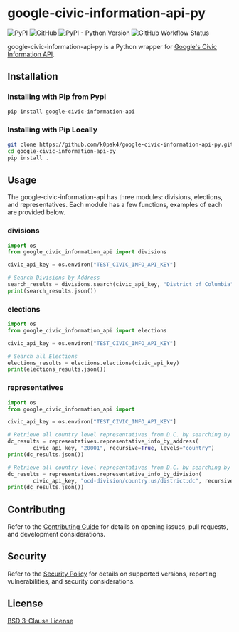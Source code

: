 # google-civic-information-api-py
![PyPI](https://img.shields.io/pypi/v/google-civic-information-api?color=blue&label=PyPi&style=plastic)
![GitHub](https://img.shields.io/github/license/k0pak4/google-civic-information-api-py?label=License&style=plastic)
![PyPI - Python Version](https://img.shields.io/pypi/pyversions/google-civic-information-api?label=Python?style=plastic)
![GitHub Workflow Status](https://img.shields.io/github/actions/workflow/status/k0pak4/google-civic-information-api-py/run-unit-tests.yml?style=plastic)

google-civic-information-api-py is a Python wrapper for [Google's Civic Information API](https://developers.google.com/civic-information/docs/v2).

## Installation

### Installing with Pip from Pypi

```bash
pip install google-civic-information-api
```

### Installing with Pip Locally
```bash
git clone https://github.com/k0pak4/google-civic-information-api-py.git
cd google-civic-information-api-py
pip install .
```

## Usage
The google-civic-information-api has three modules: divisions, elections, and representatives. Each module has a few functions, examples of each are provided below.

### divisions
```python
import os
from google_civic_information_api import divisions

civic_api_key = os.environ["TEST_CIVIC_INFO_API_KEY"]

# Search Divisions by Address
search_results = divisions.search(civic_api_key, "District of Columbia")
print(search_results.json())
```

### elections
```python
import os
from google_civic_information_api import elections

civic_api_key = os.environ["TEST_CIVIC_INFO_API_KEY"]

# Search all Elections
elections_results = elections.elections(civic_api_key)
print(elections_results.json())
```

### representatives
```python
import os
from google_civic_information_api import 

civic_api_key = os.environ["TEST_CIVIC_INFO_API_KEY"]

# Retrieve all country level representatives from D.C. by searching by Address
dc_results = representatives.representative_info_by_address(
        civic_api_key, "20001", recursive=True, levels="country")
print(dc_results.json())

# Retrieve all country level representatives from D.C. by searching by OCD Division
dc_results = representatives.representative_info_by_division(
        civic_api_key, "ocd-division/country:us/district:dc", recursive=True, levels="country")
print(dc_results.json())
```

## Contributing
Refer to the [Contributing Guide](https://github.com/k0pak4/google-civic-information-api-py/blob/main/CONTRIBUTING.md) for details on opening issues, pull requests, and development considerations.

## Security
Refer to the [Security Policy](https://github.com/k0pak4/google-civic-information-api-py/blob/main/SECURITY.md) for details on supported versions, reporting vulnerabilities, and security considerations.

## License

[BSD 3-Clause License](https://github.com/k0pak4/google-civic-information-api-py/blob/main/LICENSE)